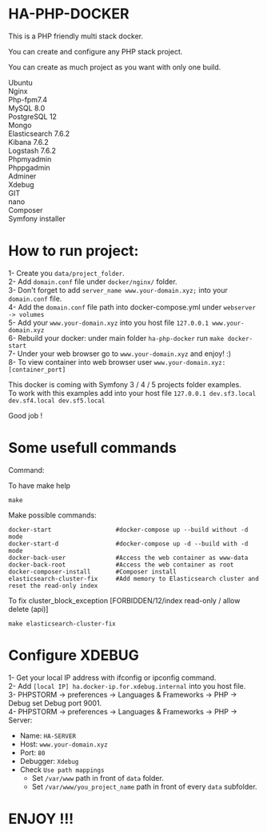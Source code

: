 HA-PHP-DOCKER
=

This is a PHP friendly multi stack docker. 

You can create and configure any PHP stack project.

You can create as much project as you want with only one build.

Ubuntu  
Nginx  
Php-fpm7.4  
MySQL 8.0  
PostgreSQL 12  
Mongo  
Elasticsearch 7.6.2  
Kibana 7.6.2  
Logstash 7.6.2  
Phpmyadmin  
Phppgadmin  
Adminer  
Xdebug  
GIT  
nano  
Composer  
Symfony installer

How to run project:
=
1- Create you `data/project_folder`.  
2- Add `domain.conf` file under `docker/nginx/` folder.   
3- Don't forget to add `server_name www.your-domain.xyz;` into your `domain.conf` file.     
4- Add the `domain.conf` file path into docker-compose.yml under `webserver -> volumes`  
5- Add your `www.your-domain.xyz` into you host file `127.0.0.1 www.your-domain.xyz`  
6- Rebuild your docker: under main folder `ha-php-docker` run `make docker-start`  
7- Under your web browser go to `www.your-domain.xyz` and enjoy! :)  
8- To view container into web browser user `www.your-domain.xyz:[container_port]`  

This docker is coming with Symfony 3 / 4 / 5 projects folder examples.  
To work with this examples add into your host file `127.0.0.1 dev.sf3.local dev.sf4.local dev.sf5.local`  

Good job !

Some usefull commands
================
Command:

To have make help
```console
make
```

Make possible commands:
```console
docker-start                  #docker-compose up --build without -d mode
docker-start-d                #docker-compose up -d --build with -d mode
docker-back-user              #Access the web container as www-data
docker-back-root              #Access the web container as root
docker-composer-install       #Composer install
elasticsearch-cluster-fix     #Add memory to Elasticsearch cluster and reset the read-only index
```

To fix cluster_block_exception [FORBIDDEN/12/index read-only / allow delete (api)]
```console
make elasticsearch-cluster-fix
```

Configure XDEBUG
=
1- Get your local IP address with ifconfig or ipconfig command.  
2- Add `[local IP] ha.docker-ip.for.xdebug.internal` into you host file.  
3- PHPSTORM -> preferences -> Languages & Frameworks -> PHP -> Debug set Debug port 9001.  
4- PHPSTORM -> preferences -> Languages & Frameworks -> PHP -> Server:
   - Name: `HA-SERVER`
   - Host: `www.your-domain.xyz`
   - Port: `80`
   - Debugger: `Xdebug`
   - Check `Use path mappings`
       * Set `/var/www` path in front of `data` folder.  
       * Set `/var/www/you_project_name` path in front of every `data` subfolder.  
 
 
 ENJOY !!!
 =